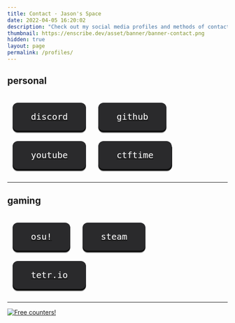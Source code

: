 ```yaml
---
title: Contact · Jason's Space
date: 2022-04-05 16:20:02
description: "Check out my social media profiles and methods of contact."
thumbnail: https://enscribe.dev/asset/banner/banner-contact.png
hidden: true
layout: page
permalink: /profiles/
---
```

<script src="https://kit.fontawesome.com/129342a70b.js" crossorigin="anonymous"></script>

<style>
    .pushable {
        position: relative;
        border: none;
        background: transparent;
        padding: 0;
        cursor: pointer;
        outline-offset: 4px;
        transition: filter 250ms;
        margin: 12px 12px 12px 12px;
    }

    .shadow {
        position: absolute;
        top: 0;
        left: 0;
        width: 100%;
        height: 100%;
        border-radius: 12px;
        background: hsl(0deg 0% 0% / 0.25);
        will-change: transform;
        transform: translateY(2px);
        transition:
            transform 600ms cubic-bezier(.3, .7, .4, 1);
    }

    .edge {
        position: absolute;
        top: 0;
        left: 0;
        width: 100%;
        height: 100%;
        border-radius: 12px;
        background: #111111
    }

    .front {
        display: block;
        position: relative;
        padding: 20px 42px;
        border-radius: 12px;
        font-size: 1.25rem;
        font-family: "JetBrains Mono", monospace;
        color: white;
        background: #2a2a2c;
        will-change: transform;
        transform: translateY(-4px);
        transition:
            transform 600ms cubic-bezier(.3, .7, .4, 1);
    }

    .pushable:hover {
        filter: brightness(110%);
    }

    .pushable:hover .front {
        transform: translateY(-6px);
        transition:
            transform 250ms cubic-bezier(.3, .7, .4, 1.5);
    }

    .pushable:active .front {
        transform: translateY(-2px);
        transition: transform 34ms;
    }

    .pushable:hover .shadow {
        transform: translateY(4px);
        transition:
            transform 250ms cubic-bezier(.3, .7, .4, 1.5);
    }

    .pushable:active .shadow {
        transform: translateY(1px);
        transition: transform 34ms;
    }

    .pushable:focus:not(:focus-visible) {
        outline: none;
    }
</style>

## personal

<button class="pushable" style="margin-top:1.5rem">
    <a href="https://enscribe.dev/profile/discord">
        <span class="shadow"></span>
        <span class="edge"></span>
        <span class="front">
            <i class="fa-brands fa-discord"></i> discord
        </span>
    </a>
</button>

<button class="pushable">
    <a href="https://enscribe.dev/profile/github">
        <span class="shadow"></span>
        <span class="edge"></span>
        <span class="front">
            <i class="fa-brands fa-github"></i> github
        </span>
    </a>
</button>

<button class="pushable">
    <a href="https://enscribe.dev/profile/youtube">
        <span class="shadow"></span>
        <span class="edge"></span>
        <span class="front">
            <i class="fa-brands fa-youtube"></i> youtube
        </span>
    </a>
</button>

<button class="pushable">
    <a href="https://enscribe.dev/profile/ctftime">
        <span class="shadow"></span>
        <span class="edge"></span>
        <span class="front">
            <i class="fa-solid fa-flag"></i> ctftime
        </span>
    </a>
</button>

---

## gaming

<button class="pushable" style="margin-top:1.5rem">
    <a href="https://enscribe.dev/profile/osu">
        <span class="shadow"></span>
        <span class="edge"></span>
        <span class="front">
            <i class="fa-solid fa-circle-xmark"></i> osu!
        </span>
    </a>
</button>

<button class="pushable">
    <a href="https://enscribe.dev/profile/steam">
        <span class="shadow"></span>
        <span class="edge"></span>
        <span class="front">
            <i class="fa-brands fa-steam"></i> steam
        </span>
    </a>
</button>

<button class="pushable">
    <a href="https://enscribe.dev/profile/tetrio">
        <span class="shadow"></span>
        <span class="edge"></span>
        <span class="front">
            <i class="fa-solid fa-gamepad"></i> tetr.io
        </span>
    </a>
</button>

---

<a href="https://info.flagcounter.com/8Xkk"><img src="https://s01.flagcounter.com/count2/8Xkk/bg_212326/txt_C9CACC/border_C9CACC/columns_3/maxflags_12/viewers_3/labels_0/pageviews_1/flags_1/percent_0/" alt="Free counters!" border="0"></a>
